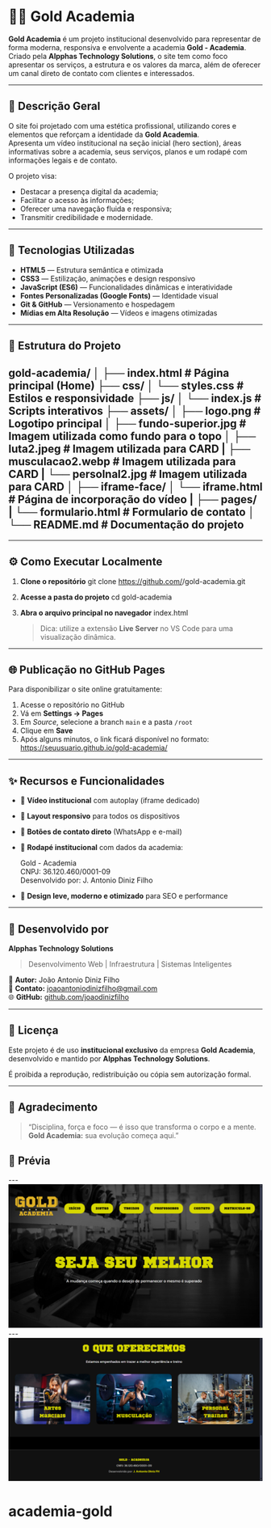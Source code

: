# 🏋️‍♂️ Gold Academia

**Gold Academia** é um projeto institucional desenvolvido para representar de forma moderna, responsiva e envolvente a academia **Gold - Academia**.  
Criado pela **Alpphas Technology Solutions**, o site tem como foco apresentar os serviços, a estrutura e os valores da marca, além de oferecer um canal direto de contato com clientes e interessados.

---

## 📖 Descrição Geral

O site foi projetado com uma estética profissional, utilizando cores e elementos que reforçam a identidade da **Gold Academia**.  
Apresenta um vídeo institucional na seção inicial (hero section), áreas informativas sobre a academia, seus serviços, planos e um rodapé com informações legais e de contato.

O projeto visa:
- Destacar a presença digital da academia;
- Facilitar o acesso às informações;
- Oferecer uma navegação fluida e responsiva;
- Transmitir credibilidade e modernidade.

---

## 🚀 Tecnologias Utilizadas

- **HTML5** — Estrutura semântica e otimizada  
- **CSS3** — Estilização, animações e design responsivo  
- **JavaScript (ES6)** — Funcionalidades dinâmicas e interatividade  
- **Fontes Personalizadas (Google Fonts)** — Identidade visual  
- **Git & GitHub** — Versionamento e hospedagem  
- **Mídias em Alta Resolução** — Vídeos e imagens otimizadas

---

## 🧱 Estrutura do Projeto

gold-academia/
│
├── index.html # Página principal (Home)
├── css/
│ └── styles.css # Estilos e responsividade
├── js/
│ └── index.js # Scripts interativos
├── assets/
│ ├── logo.png # Logotipo principal
│ ├── fundo-superior.jpg # Imagem utilizada como fundo para o topo
│ ├── luta2.jpeg # Imagem utilizada para CARD
| ├── musculacao2.webp # Imagem utilizada para CARD
| └── persolnal2.jpg # Imagem utilizada para CARD
│
├── iframe-face/
│ └── iframe.html # Página de incorporação do vídeo
|
├── pages/
| └── formulario.html # Formulario de contato
│
└── README.md # Documentação do projeto
---
---

## ⚙️ Como Executar Localmente

1. **Clone o repositório**
   git clone https://github.com/<seu-usuario>/gold-academia.git


2. **Acesse a pasta do projeto**
   cd gold-academia

3. **Abra o arquivo principal no navegador**
   index.html
   > Dica: utilize a extensão **Live Server** no VS Code para uma visualização dinâmica.

---

## 🌐 Publicação no GitHub Pages

Para disponibilizar o site online gratuitamente:

1. Acesse o repositório no GitHub  
2. Vá em **Settings → Pages**  
3. Em *Source*, selecione a branch `main` e a pasta `/root`  
4. Clique em **Save**  
5. Após alguns minutos, o link ficará disponível no formato:
   https://seuusuario.github.io/gold-academia/


---

## ✨ Recursos e Funcionalidades

- 🎥 **Vídeo institucional** com autoplay (iframe dedicado)  
- 📱 **Layout responsivo** para todos os dispositivos  
- 💬 **Botões de contato direto** (WhatsApp e e-mail)  
- 🧾 **Rodapé institucional** com dados da academia:

  Gold - Academia  
  CNPJ: 36.120.460/0001-09  
  Desenvolvido por: J. Antonio Diniz Filho
 
- 🌟 **Design leve, moderno e otimizado** para SEO e performance  

---

## 🧠 Desenvolvido por

**Alpphas Technology Solutions**  
> Desenvolvimento Web | Infraestrutura | Sistemas Inteligentes

👤 **Autor:** João Antonio Diniz Filho  
📧 **Contato:** [joaoantoniodinizfilho@gmail.com](mailto:joaoantoniodinizfilho@gmail.com)  
🌐 **GitHub:** [github.com/joaodinizfilho](https://github.com/joaodinizfilho)

---

## 🪪 Licença

Este projeto é de uso **institucional exclusivo** da empresa **Gold Academia**,  
desenvolvido e mantido por **Alpphas Technology Solutions**.  

É proibida a reprodução, redistribuição ou cópia sem autorização formal.

---

## 💛 Agradecimento

> “Disciplina, força e foco — é isso que transforma o corpo e a mente.  
> **Gold Academia:** sua evolução começa aqui.”

## 📸 Prévia

---![alt text](/previas/top.png)
---![alt text](/previas/mid.png)
# academia-gold
